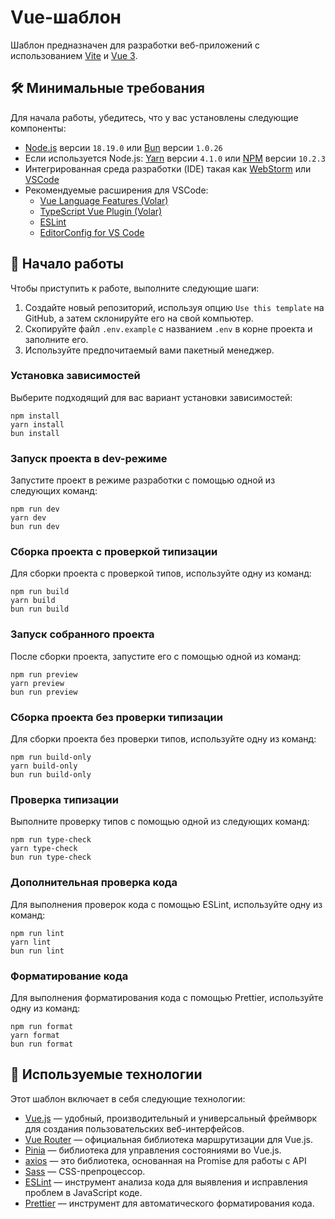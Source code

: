 # Vue-шаблон

Шаблон предназначен для разработки веб-приложений с использованием [Vite](https://vitejs.dev/) и [Vue 3](https://vuejs.org/).

## 🛠️ Минимальные требования

Для начала работы, убедитесь, что у вас установлены следующие компоненты:

- [Node.js](https://nodejs.org/en/) версии `18.19.0` или [Bun](https://bun.sh/) версии `1.0.26`
- Если используется Node.js: [Yarn](https://yarnpkg.com/) версии `4.1.0` или [NPM](https://www.npmjs.com/) версии `10.2.3`
- Интегрированная среда разработки (IDE) такая как [WebStorm](https://www.jetbrains.com/webstorm/) или [VSCode](https://code.visualstudio.com/)
- Рекомендуемые расширения для VSCode:
	- [Vue Language Features (Volar)](https://marketplace.visualstudio.com/items?itemName=Vue.volar)
    - [TypeScript Vue Plugin (Volar)](https://marketplace.visualstudio.com/items?itemName=Vue.vscode-typescript-vue-plugin)
    - [ESLint](https://marketplace.visualstudio.com/items?itemName=dbaeumer.vscode-eslint)
    - [EditorConfig for VS Code](https://marketplace.visualstudio.com/items?itemName=EditorConfig.EditorConfig)

## 🚀 Начало работы

Чтобы приступить к работе, выполните следующие шаги:

1. Создайте новый репозиторий, используя опцию `Use this template` на GitHub, а затем склонируйте его на свой компьютер.
2. Скопируйте файл `.env.example` с названием `.env` в корне проекта и заполните его.
3. Используйте предпочитаемый вами пакетный менеджер.

### Установка зависимостей

Выберите подходящий для вас вариант установки зависимостей:

```
npm install
yarn install
bun install
```

### Запуск проекта в dev-режиме

Запустите проект в режиме разработки с помощью одной из следующих команд:

```
npm run dev
yarn dev
bun run dev
```

### Сборка проекта с проверкой типизации

Для сборки проекта с проверкой типов, используйте одну из команд:

```
npm run build
yarn build
bun run build
```

### Запуск собранного проекта

После сборки проекта, запустите его с помощью одной из команд:

```
npm run preview
yarn preview
bun run preview
```

### Сборка проекта без проверки типизации

Для сборки проекта без проверки типов, используйте одну из команд:

```
npm run build-only
yarn build-only
bun run build-only
```

### Проверка типизации

Выполните проверку типов с помощью одной из следующих команд:

```
npm run type-check
yarn type-check
bun run type-check
```

### Дополнительная проверка кода

Для выполнения проверок кода с помощью ESLint, используйте одну из команд:

```
npm run lint
yarn lint
bun run lint
```

### Форматирование кода

Для выполнения форматирования кода с помощью Prettier, используйте одну из команд:

```
npm run format
yarn format
bun run format
```

## 🔧 Используемые технологии

Этот шаблон включает в себя следующие технологии:

- [Vue.js](https://vuejs.org/) — удобный, производительный и универсальный фреймворк для создания пользовательских веб-интерфейсов.
- [Vue Router](https://router.vuejs.org/) — официальная библиотека маршрутизации для Vue.js.
- [Pinia](https://pinia.vuejs.org/) — библиотека для управления состояниями во Vue.js.
- [axios](https://axios-http.com/) — это библиотека, основанная на Promise для работы с API
- [Sass](https://sass-lang.com/) — CSS-препроцессор.
- [ESLint](https://eslint.org/) — инструмент анализа кода для выявления и исправления проблем в JavaScript коде.
- [Prettier](https://prettier.io/) — инструмент для автоматического форматирования кода.
